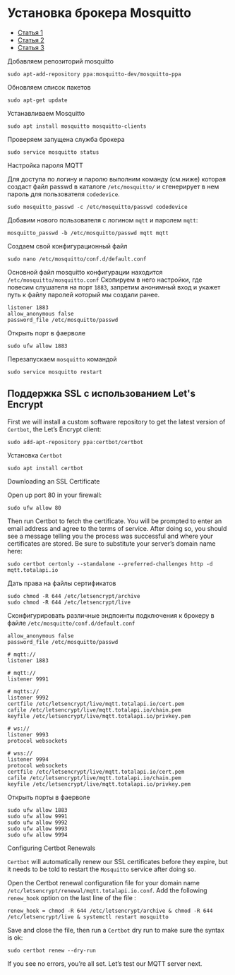 Установка брокера Mosquitto
===========================
- [Статья 1](https://codedevice.ru/posts/ubuntu-mosquitto-install)
- [Статья 2](https://dzen.ru/a/YEiOMAECa0UEAXeH)
- [Статья 3](https://www.digitalocean.com/community/tutorials/how-to-install-and-secure-the-mosquitto-mqtt-messaging-broker-on-ubuntu-18-04-quickstart)

Добавляем репозиторий mosquitto

	sudo apt-add-repository ppa:mosquitto-dev/mosquitto-ppa

Обновляем список пакетов

	sudo apt-get update

Устанавливаем Mosquitto

	sudo apt install mosquitto mosquitto-clients

Проверяем запущена служба брокера

	sudo service mosquitto status

Настройка пароля MQTT

Для доступа по логину и паролю выполним команду (см.ниже) которая создаст файл passwd в каталоге 
`/etc/mosquitto/` и сгенерирует в нем пароль для пользователя `codedevice`.

	sudo mosquitto_passwd -c /etc/mosquitto/passwd codedevice

Добавим нового пользователя с логином `mqtt` и паролем `mqtt`:

    mosquitto_passwd -b /etc/mosquitto/passwd mqtt mqtt

Создаем свой конфигурационный файл

	sudo nano /etc/mosquitto/conf.d/default.conf

Основной файл mosquitto конфигурации находится `/etc/mosquitto/mosquitto.conf`
Скопируем в него настройки, где повесим слушателя на порт `1883`, запретим анонимный вход 
и укажет путь к файлу паролей который мы создали ранее.

	listener 1883
	allow_anonymous false
	password_file /etc/mosquitto/passwd

Открыть порт в фаерволе

    sudo ufw allow 1883

Перезапускаем `mosquitto` командой

	sudo service mosquitto restart


Поддержка SSL c использованием Let's Encrypt
--------------------------------------------

First we will install a custom software repository to get the latest version of `Certbot`, the Let’s Encrypt client:

    sudo add-apt-repository ppa:certbot/certbot

Установка `Certbot`

    sudo apt install certbot

Downloading an SSL Certificate

Open up port 80 in your firewall:

    sudo ufw allow 80

Then run Certbot to fetch the certificate.
You will be prompted to enter an email address and agree to the terms of service. 
After doing so, you should see a message telling you the process was successful and where your certificates are stored.
Be sure to substitute your server’s domain name here:

    sudo certbot certonly --standalone --preferred-challenges http -d mqtt.totalapi.io

Дать права на файлы сертификатов

    sudo chmod -R 644 /etc/letsencrypt/archive
    sudo chmod -R 644 /etc/letsencrypt/live


Сконфигурировать различные эндпоинты подключения к брокеру в файле `/etc/mosquitto/conf.d/default.conf`

    allow_anonymous false
    password_file /etc/mosquitto/passwd

    # mqtt://
    listener 1883

    # mqtt://
    listener 9991

    # mqtts://
    listener 9992
    certfile /etc/letsencrypt/live/mqtt.totalapi.io/cert.pem
    cafile /etc/letsencrypt/live/mqtt.totalapi.io/chain.pem
    keyfile /etc/letsencrypt/live/mqtt.totalapi.io/privkey.pem

    # ws://
    listener 9993
    protocol websockets

    # wss://
    listener 9994
    protocol websockets
    certfile /etc/letsencrypt/live/mqtt.totalapi.io/cert.pem
    cafile /etc/letsencrypt/live/mqtt.totalapi.io/chain.pem
    keyfile /etc/letsencrypt/live/mqtt.totalapi.io/privkey.pem

Открыть порты в фаерволе

    sudo ufw allow 1883
    sudo ufw allow 9991
    sudo ufw allow 9992
    sudo ufw allow 9993
    sudo ufw allow 9994
	
	
Configuring Certbot Renewals

`Certbot` will automatically renew our SSL certificates before they expire, but it needs to be told 
to restart the `Mosquitto` service after doing so.

Open the Certbot renewal configuration file for your domain name `/etc/letsencrypt/renewal/mqtt.totalapi.io.conf`.
Add the following `renew_hook` option on the last line of the file :
	
	renew_hook = chmod -R 644 /etc/letsencrypt/archive & chmod -R 644 /etc/letsencrypt/live & systemctl restart mosquitto

Save and close the file, then run a `Certbot` dry run to make sure the syntax is ok:

	sudo certbot renew --dry-run

If you see no errors, you’re all set. Let’s test our MQTT server next.	
